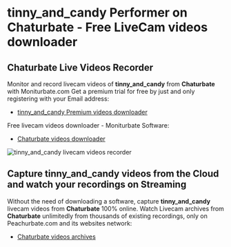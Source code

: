 # tinny_and_candy Performer on Chaturbate - Free LiveCam videos downloader

## Chaturbate Live Videos Recorder

Monitor and record livecam videos of **tinny_and_candy** from **Chaturbate** with Moniturbate.com
Get a premium trial for free by just and only registering with your Email address:
* [tinny_and_candy Premium videos downloader](https://moniturbate.com/request-demo-licence-key.html)

Free livecam videos downloader - Moniturbate Software:
* [Chaturbate videos downloader](https://moniturbate.com/moniturbate-download-software.html)

![tinny_and_candy livecam videos recorder](https://peachurnet.com/templates/moniturbate-software.png)


## Capture tinny_and_candy videos from the Cloud and watch your recordings on Streaming

Without the need of downloading a software, capture **tinny_and_candy** livecam videos from **Chaturbate** 100% online.
Watch Livecam archives from **Chaturbate** unlimitedly from thousands of existing recordings, only on Peachurbate.com and its websites network:
* [Chaturbate videos archives](https://peachurnet.com/)